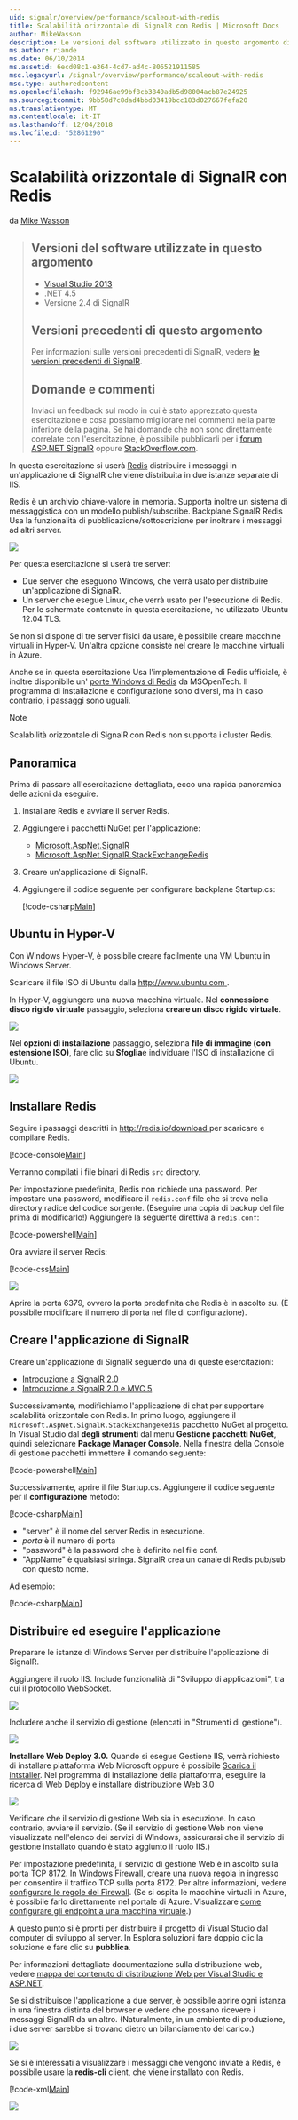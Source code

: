 ```yaml
---
uid: signalr/overview/performance/scaleout-with-redis
title: Scalabilità orizzontale di SignalR con Redis | Microsoft Docs
author: MikeWasson
description: Le versioni del software utilizzato in questo argomento di Visual Studio 2013 .NET 4.5 SignalR le versioni precedenti la versione 2 di questo argomento per informazioni sulle versioni precedenti di...
ms.author: riande
ms.date: 06/10/2014
ms.assetid: 6ecd08c1-e364-4cd7-ad4c-806521911585
msc.legacyurl: /signalr/overview/performance/scaleout-with-redis
msc.type: authoredcontent
ms.openlocfilehash: f92946ae99bf8cb3840adb5d98004acb87e24925
ms.sourcegitcommit: 9bb58d7c8dad4bbd03419bcc183d027667fefa20
ms.translationtype: MT
ms.contentlocale: it-IT
ms.lasthandoff: 12/04/2018
ms.locfileid: "52861290"
---
```

<a name="signalr-scaleout-with-redis"></a>Scalabilità orizzontale di SignalR con Redis
====================
da [Mike Wasson](https://github.com/MikeWasson)

> ## <a name="software-versions-used-in-this-topic"></a>Versioni del software utilizzate in questo argomento
>
>
> - [Visual Studio 2013](https://my.visualstudio.com/Downloads?q=visual%20studio%202013)
> - .NET 4.5
> - Versione 2.4 di SignalR
>
>
>
> ## <a name="previous-versions-of-this-topic"></a>Versioni precedenti di questo argomento
>
> Per informazioni sulle versioni precedenti di SignalR, vedere [le versioni precedenti di SignalR](../older-versions/index.md).
>
> ## <a name="questions-and-comments"></a>Domande e commenti
>
> Inviaci un feedback sul modo in cui è stato apprezzato questa esercitazione e cosa possiamo migliorare nei commenti nella parte inferiore della pagina. Se hai domande che non sono direttamente correlate con l'esercitazione, è possibile pubblicarli per i [forum ASP.NET SignalR](https://forums.asp.net/1254.aspx/1?ASP+NET+SignalR) oppure [StackOverflow.com](http://stackoverflow.com/).


In questa esercitazione si userà [Redis](http://redis.io/) distribuire i messaggi in un'applicazione di SignalR che viene distribuita in due istanze separate di IIS.

Redis è un archivio chiave-valore in memoria. Supporta inoltre un sistema di messaggistica con un modello publish/subscribe. Backplane SignalR Redis Usa la funzionalità di pubblicazione/sottoscrizione per inoltrare i messaggi ad altri server.

![](scaleout-with-redis/_static/image1.png)

Per questa esercitazione si userà tre server:

- Due server che eseguono Windows, che verrà usato per distribuire un'applicazione di SignalR.
- Un server che esegue Linux, che verrà usato per l'esecuzione di Redis. Per le schermate contenute in questa esercitazione, ho utilizzato Ubuntu 12.04 TLS.

Se non si dispone di tre server fisici da usare, è possibile creare macchine virtuali in Hyper-V. Un'altra opzione consiste nel creare le macchine virtuali in Azure.

Anche se in questa esercitazione Usa l'implementazione di Redis ufficiale, è inoltre disponibile un' [porte Windows di Redis](https://github.com/MSOpenTech/redis) da MSOpenTech. Il programma di installazione e configurazione sono diversi, ma in caso contrario, i passaggi sono uguali.

> [!NOTE]
>
> Scalabilità orizzontale di SignalR con Redis non supporta i cluster Redis.


## <a name="overview"></a>Panoramica

Prima di passare all'esercitazione dettagliata, ecco una rapida panoramica delle azioni da eseguire.

1. Installare Redis e avviare il server Redis.
2. Aggiungere i pacchetti NuGet per l'applicazione:

    - [Microsoft.AspNet.SignalR](http://nuget.org/packages/Microsoft.AspNet.SignalR)
    - [Microsoft.AspNet.SignalR.StackExchangeRedis](https://www.nuget.org/packages/Microsoft.AspNet.SignalR.StackExchangeRedis)
    
3. Creare un'applicazione di SignalR.
4. Aggiungere il codice seguente per configurare backplane Startup.cs:

    [!code-csharp[Main](scaleout-with-redis/samples/sample1.cs)]

## <a name="ubuntu-on-hyper-v"></a>Ubuntu in Hyper-V

Con Windows Hyper-V, è possibile creare facilmente una VM Ubuntu in Windows Server.

Scaricare il file ISO di Ubuntu dalla [ http://www.ubuntu.com ](http://www.ubuntu.com/).

In Hyper-V, aggiungere una nuova macchina virtuale. Nel **connessione disco rigido virtuale** passaggio, seleziona **creare un disco rigido virtuale**.

![](scaleout-with-redis/_static/image2.png)

Nel **opzioni di installazione** passaggio, seleziona **file di immagine (con estensione ISO)**, fare clic su **Sfoglia**e individuare l'ISO di installazione di Ubuntu.

![](scaleout-with-redis/_static/image3.png)

## <a name="install-redis"></a>Installare Redis

Seguire i passaggi descritti in [ http://redis.io/download ](http://redis.io/download) per scaricare e compilare Redis.

[!code-console[Main](scaleout-with-redis/samples/sample2.cmd)]

Verranno compilati i file binari di Redis `src` directory.

Per impostazione predefinita, Redis non richiede una password. Per impostare una password, modificare il `redis.conf` file che si trova nella directory radice del codice sorgente. (Eseguire una copia di backup del file prima di modificarlo!) Aggiungere la seguente direttiva a `redis.conf`:

[!code-powershell[Main](scaleout-with-redis/samples/sample3.ps1)]

Ora avviare il server Redis:

[!code-css[Main](scaleout-with-redis/samples/sample4.css)]

![](scaleout-with-redis/_static/image4.png)

Aprire la porta 6379, ovvero la porta predefinita che Redis è in ascolto su. (È possibile modificare il numero di porta nel file di configurazione).

## <a name="create-the-signalr-application"></a>Creare l'applicazione di SignalR

Creare un'applicazione di SignalR seguendo una di queste esercitazioni:

- [Introduzione a SignalR 2.0](../getting-started/tutorial-getting-started-with-signalr.md)
- [Introduzione a SignalR 2.0 e MVC 5](../getting-started/tutorial-getting-started-with-signalr-and-mvc.md)

Successivamente, modifichiamo l'applicazione di chat per supportare scalabilità orizzontale con Redis. In primo luogo, aggiungere il `Microsoft.AspNet.SignalR.StackExchangeRedis` pacchetto NuGet al progetto. In Visual Studio dal **degli strumenti** dal menu **Gestione pacchetti NuGet**, quindi selezionare **Package Manager Console**. Nella finestra della Console di gestione pacchetti immettere il comando seguente:

[!code-powershell[Main](scaleout-with-redis/samples/sample5.ps1)]

Successivamente, aprire il file Startup.cs. Aggiungere il codice seguente per il **configurazione** metodo:

[!code-csharp[Main](scaleout-with-redis/samples/sample6.cs)]

- "server" è il nome del server Redis in esecuzione.
- *porta* è il numero di porta
- "password" è la password che è definito nel file conf.
- "AppName" è qualsiasi stringa. SignalR crea un canale di Redis pub/sub con questo nome.

Ad esempio:

[!code-csharp[Main](scaleout-with-redis/samples/sample7.cs)]

## <a name="deploy-and-run-the-application"></a>Distribuire ed eseguire l'applicazione

Preparare le istanze di Windows Server per distribuire l'applicazione di SignalR.

Aggiungere il ruolo IIS. Include funzionalità di "Sviluppo di applicazioni", tra cui il protocollo WebSocket.

![](scaleout-with-redis/_static/image5.png)

Includere anche il servizio di gestione (elencati in "Strumenti di gestione").

![](scaleout-with-redis/_static/image6.png)

**Installare Web Deploy 3.0.** Quando si esegue Gestione IIS, verrà richiesto di installare piattaforma Web Microsoft oppure è possibile [Scarica il intstaller](https://go.microsoft.com/fwlink/?LinkId=255386). Nel programma di installazione della piattaforma, eseguire la ricerca di Web Deploy e installare distribuzione Web 3.0

![](scaleout-with-redis/_static/image7.png)

Verificare che il servizio di gestione Web sia in esecuzione. In caso contrario, avviare il servizio. (Se il servizio di gestione Web non viene visualizzata nell'elenco dei servizi di Windows, assicurarsi che il servizio di gestione installato quando è stato aggiunto il ruolo IIS.)

Per impostazione predefinita, il servizio di gestione Web è in ascolto sulla porta TCP 8172. In Windows Firewall, creare una nuova regola in ingresso per consentire il traffico TCP sulla porta 8172. Per altre informazioni, vedere [configurare le regole del Firewall](https://technet.microsoft.com/library/dd448559(WS.10).aspx). (Se si ospita le macchine virtuali in Azure, è possibile farlo direttamente nel portale di Azure. Visualizzare [come configurare gli endpoint a una macchina virtuale](https://azure.microsoft.com/documentation/articles/virtual-machines-set-up-endpoints/).)

A questo punto si è pronti per distribuire il progetto di Visual Studio dal computer di sviluppo al server. In Esplora soluzioni fare doppio clic la soluzione e fare clic su **pubblica**.

Per informazioni dettagliate documentazione sulla distribuzione web, vedere [mappa del contenuto di distribuzione Web per Visual Studio e ASP.NET](../../../whitepapers/aspnet-web-deployment-content-map.md).

Se si distribuisce l'applicazione a due server, è possibile aprire ogni istanza in una finestra distinta del browser e vedere che possano ricevere i messaggi SignalR da un altro. (Naturalmente, in un ambiente di produzione, i due server sarebbe si trovano dietro un bilanciamento del carico.)

![](scaleout-with-redis/_static/image8.png)

Se si è interessati a visualizzare i messaggi che vengono inviate a Redis, è possibile usare la **redis-cli** client, che viene installato con Redis.

[!code-xml[Main](scaleout-with-redis/samples/sample8.xml)]

![](scaleout-with-redis/_static/image9.png)
